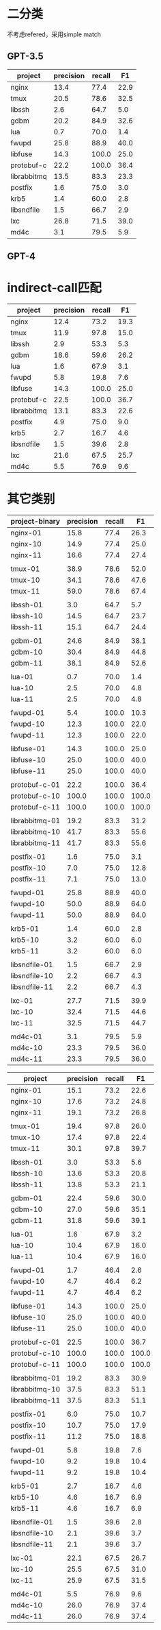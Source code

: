 
# 二分类

不考虑refered，采用simple match

## GPT-3.5

| project | precision | recall | F1 |
| --- | ---- | ---- | ---- |
| nginx | 13.4 | 77.4 | 22.9 |
| tmux | 20.5 | 78.6 | 32.5 |
| libssh | 2.6 | 64.7 | 5.0 |
| gdbm | 20.2 | 84.9 | 32.6 |
| lua | 0.7 | 70.0 | 1.4 |
| fwupd | 25.8 | 88.9 | 40.0 |
| libfuse | 14.3 | 100.0 | 25.0 |
| protobuf-c | 22.2 | 100.0 | 36.4 |
| librabbitmq | 13.5 | 83.3 | 23.3 |
| postfix | 1.6 | 75.0 | 3.0 |
| krb5 | 1.4 | 60.0 | 2.8 |
| libsndfile | 1.5 | 66.7 | 2.9 |
| lxc | 26.8 | 71.5 | 39.0 |
| md4c | 3.1 | 79.5 | 5.9 |

## GPT-4


# indirect-call匹配

| project | precision | recall | F1 |
| ---- | ---- | ---- | ---- |
| nginx | 12.4 | 73.2 | 19.3 |
| tmux | 11.9 | 97.8 | 15.0 |
| libssh | 2.9 | 53.3 | 5.3 |
| gdbm | 18.6 | 59.6 | 26.2 |
| lua | 1.6 | 67.9 | 3.1 |
| fwupd | 5.8 | 19.8 | 7.6 |
| libfuse | 14.3 | 100.0 | 25.0 |
| protobuf-c | 22.5 | 100.0 | 36.7 |
| librabbitmq | 13.1 | 83.3 | 22.6 |
| postfix | 4.9 | 75.0 | 9.0 |
| krb5 | 2.7 | 16.7 | 4.6 |
| libsndfile | 1.5 | 39.6 | 2.8 |
| lxc | 21.6 | 67.5 | 25.7 |
| md4c | 5.5 | 76.9 | 9.6 |



# 其它类别

| project-binary | precision | recall | F1 |
| ---- | ---- | ---- | ---- |
| nginx-01 | 15.8 | 77.4 | 26.3 |
| nginx-10 | 14.9 | 77.4 | 25.0 |
| nginx-11 | 16.6 | 77.4 | 27.4 |
| <SEP> | <SEP> | <SEP> | <SEP> |
| tmux-01 | 38.9 | 78.6 | 52.0 |
| tmux-10 | 34.1 | 78.6 | 47.6 |
| tmux-11 | 59.0 | 78.6 | 67.4 |
| <SEP> | <SEP> | <SEP> | <SEP> |
| libssh-01 | 3.0 | 64.7 | 5.7 |
| libssh-10 | 14.5 | 64.7 | 23.7 |
| libssh-11 | 15.1 | 64.7 | 24.4 |
| <SEP> | <SEP> | <SEP> | <SEP> |
| gdbm-01 | 24.6 | 84.9 | 38.1 |
| gdbm-10 | 30.4 | 84.9 | 44.8 |
| gdbm-11 | 38.1 | 84.9 | 52.6 |
| <SEP> | <SEP> | <SEP> | <SEP> |
| lua-01 | 0.7 | 70.0 | 1.4 |
| lua-10 | 2.5 | 70.0 | 4.8 |
| lua-11 | 2.5 | 70.0 | 4.8 |
| <SEP> | <SEP> | <SEP> | <SEP> |
| fwupd-01 | 5.4 | 100.0 | 10.3 |
| fwupd-10 | 12.3 | 100.0 | 22.0 |
| fwupd-11 | 12.3 | 100.0 | 22.0 |
| <SEP> | <SEP> | <SEP> | <SEP> |
| libfuse-01 | 14.3 | 100.0 | 25.0 |
| libfuse-10 | 25.0 | 100.0 | 40.0 |
| libfuse-11 | 25.0 | 100.0 | 40.0 |
| <SEP> | <SEP> | <SEP> | <SEP> |
| protobuf-c-01 | 22.2 | 100.0 | 36.4 |
| protobuf-c-10 | 100.0 | 100.0 | 100.0 |
| protobuf-c-11 | 100.0 | 100.0 | 100.0 |
| <SEP> | <SEP> | <SEP> | <SEP> |
| librabbitmq-01 | 19.2 | 83.3 | 31.2 |
| librabbitmq-10 | 41.7 | 83.3 | 55.6 |
| librabbitmq-11 | 41.7 | 83.3 | 55.6 |
| <SEP> | <SEP> | <SEP> | <SEP> |
| postfix-01 | 1.6 | 75.0 | 3.1 |
| postfix-10 | 7.0 | 75.0 | 12.8 |
| postfix-11 | 7.1 | 75.0 | 13.0 |
| <SEP> | <SEP> | <SEP> | <SEP> |
| fwupd-01 | 25.8 | 88.9 | 40.0 |
| fwupd-10 | 50.0 | 88.9 | 64.0 |
| fwupd-11 | 50.0 | 88.9 | 64.0 |
| <SEP> | <SEP> | <SEP> | <SEP> |
| krb5-01 | 1.4 | 60.0 | 2.8 |
| krb5-10 | 3.2 | 60.0 | 6.0 |
| krb5-11 | 3.2 | 60.0 | 6.0 |
| <SEP> | <SEP> | <SEP> | <SEP> |
| libsndfile-01 | 1.5 | 66.7 | 2.9 |
| libsndfile-10 | 2.2 | 66.7 | 4.3 |
| libsndfile-11 | 2.2 | 66.7 | 4.3 |
| <SEP> | <SEP> | <SEP> | <SEP> |
| lxc-01 | 27.7 | 71.5 | 39.9 |
| lxc-10 | 32.4 | 71.5 | 44.6 |
| lxc-11 | 32.5 | 71.5 | 44.7 |
| <SEP> | <SEP> | <SEP> | <SEP> |
| md4c-01 | 3.1 | 79.5 | 5.9 |
| md4c-10 | 23.3 | 79.5 | 36.0 |
| md4c-11 | 23.3 | 79.5 | 36.0 |


| project | precision | recall | F1 |
| ---- | ---- | ---- | ---- |
| nginx-01 | 15.1 | 73.2 | 22.6 | 
| nginx-10 | 17.6 | 73.2 | 24.8 | 
| nginx-11 | 19.1 | 73.2 | 26.8 |
| <SEP> | <SEP> | <SEP> | <SEP> |
| tmux-01 | 19.4 | 97.8 | 26.0 |
| tmux-10 | 17.4 | 97.8 | 22.4 | 
| tmux-11 | 30.1 | 97.8 | 39.7 | 
| <SEP> | <SEP> | <SEP> | <SEP> |
| libssh-01 | 3.0 | 53.3 | 5.6 |
| libssh-10 | 13.6 | 53.3 | 20.8 |
| libssh-11 | 13.8 | 53.3 | 21.1 | 
| <SEP> | <SEP> | <SEP> | <SEP> |
| gdbm-01 | 22.4 | 59.6 | 30.0 | 
| gdbm-10 | 27.0 | 59.6 | 35.1 |
| gdbm-11 | 31.8 | 59.6 | 39.1 |
| <SEP> | <SEP> | <SEP> | <SEP> |
| lua-01 | 1.6 | 67.9 | 3.2 |
| lua-10 | 10.4 | 67.9 | 16.0 |
| lua-11 | 10.4 | 67.9 | 16.0 |
| <SEP> | <SEP> | <SEP> | <SEP> |
| fwupd-01 | 1.7 | 46.4 | 2.6 |
| fwupd-10 | 4.7 | 46.4 | 6.2 |
| fwupd-11 | 4.7 | 46.4 | 6.2 |
| <SEP> | <SEP> | <SEP> | <SEP> |
| libfuse-01 | 14.3 | 100.0 | 25.0 |
| libfuse-10 | 25.0 | 100.0 | 40.0 |
| libfuse-11 | 25.0 | 100.0 | 40.0 |
| <SEP> | <SEP> | <SEP> | <SEP> |
| protobuf-c-01 | 22.5 | 100.0 | 36.7 |
| protobuf-c-10 | 100.0 | 100.0 | 100.0 |
| protobuf-c-11 | 100.0 | 100.0 | 100.0 |
| <SEP> | <SEP> | <SEP> | <SEP> |
| librabbitmq-01 | 19.2 | 83.3 | 30.9 |
| librabbitmq-10 | 37.5 | 83.3 | 51.1 |
| librabbitmq-11 | 37.5 | 83.3 | 51.1 | 
| <SEP> | <SEP> | <SEP> | <SEP> |
| postfix-01 | 6.0 | 75.0 | 10.7 |
| postfix-10 | 10.7 | 75.0 | 17.9 |
| postfix-11 | 11.2 | 75.0 | 18.8 |
| <SEP> | <SEP> | <SEP> | <SEP> |
| fwupd-01 | 5.8 | 19.8 | 7.6 |
| fwupd-10 | 9.2 | 19.8 | 10.4 |
| fwupd-11 | 9.2 | 19.8 | 10.4 |
| <SEP> | <SEP> | <SEP> | <SEP> |
| krb5-01 | 2.7 | 16.7 | 4.6 |
| krb5-10 | 4.6 | 16.7 | 6.9 |
| krb5-11 | 4.6 | 16.7 | 6.9 |
| <SEP> | <SEP> | <SEP> | <SEP> |
| libsndfile-01 | 1.5 | 39.6 | 2.8 |
| libsndfile-10 | 2.1 | 39.6 | 3.7 |
| libsndfile-11 | 2.1 | 39.6 | 3.7 |
| <SEP> | <SEP> | <SEP> | <SEP> |
| lxc-01 | 22.1 | 67.5 | 26.7 |
| lxc-10 | 25.5 | 67.5 | 31.0 |
| lxc-11 | 25.9 | 67.5 | 31.5 |
| <SEP> | <SEP> | <SEP> | <SEP> |
| md4c-01 | 5.5 | 76.9 | 9.6 |
| md4c-10 | 26.0 | 76.9 | 37.4 |
| md4c-11 | 26.0 | 76.9 | 37.4 |